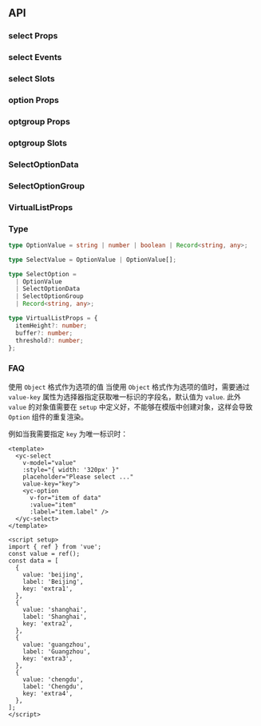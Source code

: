 ## API

### select Props

<field-table :data="selectProps"/>

### select Events

<field-table :data="selectEvents" type="emits" />

### select Slots

<field-table :data="selectSlots"  type="slots"/>

### option Props

<field-table :data="optionProps"/>

### optgroup Props

<field-table :data="optgroupProps"/>

### optgroup Slots

<field-table :data="optgroupSlots"  type="slots"/>

### SelectOptionData

<field-table :data="selectOptionDataProps"/>

### SelectOptionGroup

<field-table :data="selectOptionGroupProps"/>

### VirtualListProps

<field-table :data="virtualListPropsProps"/>

### Type

```typescript
type OptionValue = string | number | boolean | Record<string, any>;

type SelectValue = OptionValue | OptionValue[];

type SelectOption =
  | OptionValue
  | SelectOptionData
  | SelectOptionGroup
  | Record<string, any>;

type VirtualListProps = {
  itemHeight?: number;
  buffer?: number;
  threshold?: number;
};
```

### FAQ

使用 `Object` 格式作为选项的值
当使用 `Object` 格式作为选项的值时，需要通过 `value-key` 属性为选择器指定获取唯一标识的字段名，默认值为 `value`.
此外 `value` 的对象值需要在 `setup` 中定义好，不能够在模版中创建对象，这样会导致 `Option` 组件的重复渲染。

例如当我需要指定 `key` 为唯一标识时：

```vue
<template>
  <yc-select
    v-model="value"
    :style="{ width: '320px' }"
    placeholder="Please select ..."
    value-key="key">
    <yc-option
      v-for="item of data"
      :value="item"
      :label="item.label" />
  </yc-select>
</template>

<script setup>
import { ref } from 'vue';
const value = ref();
const data = [
  {
    value: 'beijing',
    label: 'Beijing',
    key: 'extra1',
  },
  {
    value: 'shanghai',
    label: 'Shanghai',
    key: 'extra2',
  },
  {
    value: 'guangzhou',
    label: 'Guangzhou',
    key: 'extra3',
  },
  {
    value: 'chengdu',
    label: 'Chengdu',
    key: 'extra4',
  },
];
</script>
```

<script setup>
import { ref } from 'vue';

const selectProps = ref([
  {
    name: 'multiple',
    desc: '是否开启多选模式（多选模式默认开启搜索）',
    type: 'boolean',
    value: 'false',
  },
  {
    name: 'model-value (v-model)',
    desc: '绑定值',
    type: 'SelectValue',
    value: '-',
  },
  {
    name: 'default-value',
    desc: '默认值（非受控模式）',
    type: 'SelectValue',
    value: "'' (single) | [] (multiple)",
  },
  {
    name: 'input-value (v-model)',
    desc: '输入框的值',
    type: 'string',
    value: '-',
  },
  {
    name: 'default-input-value',
    desc: '输入框的默认值（非受控模式）',
    type: 'string',
    value: "''",
  },
  {
    name: 'size',
    desc: '选择框的大小',
    type: "Size",
    value: "'medium'",
    href:"/guide/types"
  },
  {
    name: 'placeholder',
    desc: '占位符',
    type: 'string',
    value: '-',
  },
  {
    name: 'loading',
    desc: '是否为加载中状态',
    type: 'boolean',
    value: 'false',
  },
  {
    name: 'disabled',
    desc: '是否禁用',
    type: 'boolean',
    value: 'false',
  },
  {
    name: 'error',
    desc: '是否为错误状态',
    type: 'boolean',
    value: 'false',
  },
  {
    name: 'allow-clear',
    desc: '是否允许清空',
    type: 'boolean',
    value: 'false',
  },
  {
    name: 'allow-search',
    desc: '是否允许搜索',
    type: 'boolean',
    value: 'false (single) | true (multiple)',
  },
  {
    name: 'allow-create',
    desc: '是否允许创建',
    type: 'boolean',
    value: 'false',
  },
  {
    name: 'max-tag-count',
    desc: '多选模式下，最多显示的标签数量。0 表示不限制',
    type: 'number',
    value: '0',
  },
  {
    name: 'popup-container',
    desc: '弹出框的挂载容器',
    type: 'PopupContainer',
    value: '-',
    href:"/guide/types"
  },
  {
    name: 'bordered',
    desc: '是否显示输入框的边框',
    type: 'boolean',
    value: 'true',
  },
  {
    name: 'popup-visible (v-model)',
    desc: '是否显示下拉菜单',
    type: 'boolean',
    value: '-',
  },
  {
    name: 'default-popup-visible',
    desc: '弹出框默认是否可见（非受控模式）',
    type: 'boolean',
    value: 'false',
  },
  {
    name: 'unmount-on-close',
    desc: '是否在下拉菜单关闭时销毁元素',
    type: 'boolean',
    value: 'false',
  },
  {
    name: 'filter-option',
    desc: '是否过滤选项',
    type: 'boolean | FilterOption<SelectOptionData>',
    value: 'true',
    href:'/guide/types'
  },
  {
    name: 'options',
    desc: '选项数据',
    type: 'SelectOption[]',
    value: '[]',
  },
  {
    name: 'virtual-list-props',
    desc: '传递虚拟列表属性，传入此参数以开启虚拟滚动 VirtualListProps',
    type: 'VirtualListProps',
    value: '-',
  },
  {
    name: 'trigger-props',
    desc: '下拉菜单的触发器属性',
    type: 'TriggerProps',
    value: '-',
    href: '/components/trigger'  
  },
  {
    name: 'format-label',
    desc: '格式化显示内容',
    type: 'Format<SelectOptionData>',
    value: '-',
    href:'/guide/types'
  },
  {
    name: 'fallback-option',
    desc: '自定义值中不存在的选项',
    type: 'FallBack<SelectOptionValue, SelectOptionData>',
    value: 'true',
    href: '/guide/types'
  },
  {
    name: 'show-extryc-options',
    desc: '是否在下拉菜单中显示额外选项',
    type: 'boolean',
    value: 'true',
  },
  {
    name: 'value-key',
    desc: '用于确定选项键值的属性名',
    type: 'string',
    value: "'value'",
  },
  {
    name: 'search-delay',
    desc: '触发搜索事件的延迟时间',
    type: 'number',
    value: '`500`',
  },
  {
    name: 'limit',
    desc: '多选时最多的选择个数',
    type: 'number',
    value: '`0`',
  },
  {
    name: 'field-names',
    desc: '自定义 SelectOptionData 中的字段',
    type: 'SelectFieldNames',
    value: '-',
  },
  {
    name: 'scrollbar',
    desc: '是否开启虚拟滚动条',
    type: 'boolean',
    value: 'true',
  },
  {
    name: 'show-header-on-empty',
    desc: '空状态时是否显示header',
    type: 'boolean',
    value: 'false',
  },
  {
    name: 'show-footer-on-empty',
    desc: '空状态时是否显示footer',
    type: 'boolean',
    value: 'false',
  },
  {
    name: 'tag-nowrap',
    desc: '标签内容不换行',
    type: 'boolean',
    value: 'false',
  },
]);

const selectEvents = ref([
  {
    name: 'change',
    desc: '值发生改变时触发',
    type: {
      value: 'SelectValue'
    },
    value: '-',
  },
  {
    name: 'input-value-change',
    desc: '输入框的值发生改变时触发',
    type: {
      inputValue: 'string'
    },
    value: '-',
  },
  {
    name: 'popup-visible-change',
    desc: '下拉框的显示状态改变时触发',
    type: {
      visible: 'boolean'
    },
    value: '-',
  },
  {
    name: 'clear',
    desc: '点击清除按钮时触发',
    type: '-',
    value: '-',
  },
  {
    name: 'remove',
    desc: '点击标签的删除按钮时触发',
    type: {
      removed: 'OptionValue'
    },
    value: '-',
  },
  {
    name: 'search',
    desc: '用户搜索时触发',
    type: {
      inputValue: 'string'
    },
    value: '-',
  },
  {
    name: 'dropdown-scroll',
    desc: '下拉菜单发生滚动时触发',
    type: {
      ev: 'Event'
    },
    value: '-',
  },
  {
    name: 'dropdown-reach-bottom',
    desc: '下拉菜单滚动到底部时触发',
    type: {
      ev: 'Event'
    },
    value: '-',
  },
  {
    name: 'exceed-limit',
    desc: '多选超出限制时触发',
    type: {
      value: 'OptionValue',
      ev: 'Event'
    },
    value: '-',
  },
]);

const selectSlots = ref([
  {
    name: 'trigger',
    desc: '自定义触发元素',
    type: '-',
    value: '-',
  },
  {
    name: 'prefix',
    desc: '前缀元素',
    type: '-',
    value: '-',
  },
  {
    name: 'search-icon',
    desc: '选择框的搜索图标',
    type: '-',
    value: '-',
  },
  {
    name: 'loading-icon',
    desc: '选择框的加载中图标',
    type: '-',
    value: '-',
  },
  {
    name: 'arrow-icon',
    desc: '选择框的箭头图标',
    type: '-',
    value: '-',
  },
  {
    name: 'footer',
    desc: '下拉框的页脚',
    type: '-',
    value: '-',
  },
  {
    name: 'header',
    desc: '下拉框的页头',
    type: '-',
    value: '-',
  },
  {
    name: 'label',
    desc: '选择框的显示内容',
    type: {
      data: 'SelectOptionData'
    },
    value: '-',
  },
  {
    name: 'option',
    desc: '选项内容',
    type: {
      data: 'SelectOptionData'
    },
    value: '-',
  },
  {
    name: 'empty',
    desc: '选项为空时的显示内容',
    type: '-',
    value: '-',
  },
]);

const optionProps = ref([
  {
    name: 'value',
    desc: '选项值（如不填，会从内容中获取）',
    type: 'OptionValue',
    value: '-',
  },
  {
    name: 'label',
    desc: '选项标签（如不填，会从内容中获取）',
    type: 'string',
    value: '-',
  },
  {
    name: 'disabled',
    desc: '是否禁用',
    type: 'boolean',
    value: 'false',
  },
  {
    name: 'tag-props',
    desc: '展示的标签属性',
    type: 'TagProps',
    value: '-',
    href: '/components/tag'
  },
  {
    name: 'index',
    desc: '用于手动指定选项的 index',
    type: 'number',
    value: '-',
  },
]);

const optgroupProps = ref([
  {
    name: 'label',
    desc: '选项组的标题',
    type: 'string',
    value: '-',
  },
]);

const optgroupSlots = ref([
  {
    name: 'label',
    desc: '选项组的标题',
    type: '-',
    value: '-',
  },
]);

const selectOptionDataProps = ref([
  {
    name: 'value',
    desc: '选项值',
    type: 'SelectValue',
    value: '-',
  },
  {
    name: 'label',
    desc: '选项内容',
    type: 'string',
    value: '-',
  },
  {
    name: 'disabled',
    desc: '是否禁用',
    type: 'boolean',
    value: 'false',
  },
  {
    name: 'tagProps',
    desc: '选项对应的多选标签的属性',
    type: 'any',
    value: '-',
  },
  {
    name: 'render',
    desc: '自定义渲染',
    type: 'RenderFunction',
    value: '-',
  },
]);

const selectOptionGroupProps = ref([
  {
    name: 'isGroup',
    desc: '是否为选项组',
    type: 'true',
    value: '-',
  },
  {
    name: 'label',
    desc: '选项组标题',
    type: 'string',
    value: '-',
  },
  {
    name: 'options',
    desc: '选项组中的选项',
    type: 'SelectOption[]',
    value: '-',
  },
]);

const virtualListPropsProps = ref([
  {
    name: 'itemHeight（必填）',
    desc: '每一项的高度',
    type: 'number',
    value: '-',

  },
  {
    name: 'threshold',
    desc: '开启虚拟滚动的元素数量阈值，当数据数量小于阈值时不会开启虚拟滚动。',
    type: 'number',
    value: '-',
  },
  {
    name: 'buffer',
    desc: '视口边界外提前挂载的元素数量。',
    type: 'number',
    value: '10',
  },
]);

</script>
